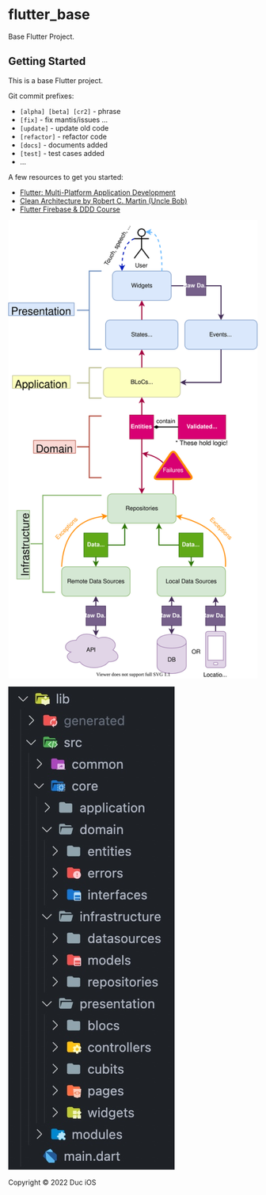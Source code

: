# flutter_base

Base Flutter Project.

## Getting Started

This is a base Flutter project.

Git commit prefixes:
- `[alpha] [beta] [cr2]` - phrase
- `[fix]` - fix mantis/issues ...
- `[update]` - update old code
- `[refactor]` - refactor code
- `[docs]` - documents added
- `[test]` - test cases added
- ...

A few resources to get you started:

- [Flutter: Multi-Platform Application Development](https://docs.flutter.dev/)
- [Clean Architecture by Robert C. Martin (Uncle Bob)](https://blog.cleancoder.com/uncle-bob/2012/08/13/the-clean-architecture.html)
- [Flutter Firebase & DDD Course](https://resocoder.com/category/tutorials/flutter/firebase-ddd/)

![ddd](ddd.svg)

![dddclean_architecture_folders](ddd_folders.jpg)

Copyright © 2022 Duc iOS